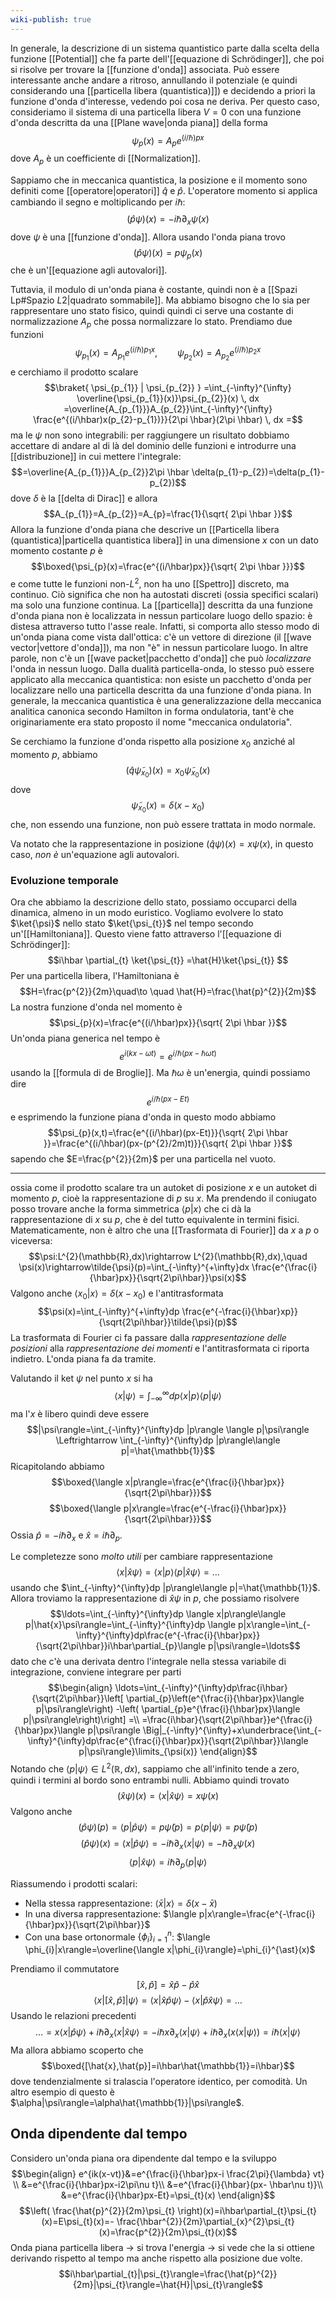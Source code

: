 ```yaml
---
wiki-publish: true
---
```

In generale, la descrizione di un sistema quantistico parte dalla scelta della funzione [[Potential]] che fa parte dell'[[equazione di Schrödinger]], che poi si risolve per trovare la [[funzione d'onda]] associata. Può essere interessante anche andare a ritroso, annullando il potenziale (e quindi considerando una [[particella libera (quantistica)]]) e decidendo a priori la funzione d'onda d'interesse, vedendo poi cosa ne deriva. Per questo caso, consideriamo il sistema di una particella libera $V=0$ con una funzione d'onda descritta da una [[Plane wave|onda piana]] della forma
$$\psi_{p}(x)=A_{p}e^{(i/\hbar)px}$$
dove $A_{p}$ è un coefficiente di [[Normalization]].

Sappiamo che in meccanica quantistica, la posizione e il momento sono definiti come [[operatore|operatori]] $\hat{q}$ e $\hat{p}$. L'operatore momento si applica cambiando il segno e moltiplicando per $i\hbar$:
$$(\hat{p}\psi)(x)=-i\hbar \partial_{x}  \psi(x)\tag{1}$$
dove $\psi$ è una [[funzione d'onda]]. Allora usando l'onda piana trovo
$$(\hat{p}\psi)(x)=p\psi_{p}(x)$$
che è un'[[equazione agli autovalori]].

Tuttavia, il modulo di un'onda piana è costante, quindi non è a [[Spazi Lp#Spazio $L {2}$|quadrato sommabile]]. Ma abbiamo bisogno che lo sia per rappresentare uno stato fisico, quindi quindi ci serve una costante di normalizzazione $A_{p}$ che possa normalizzare lo stato. Prendiamo due funzioni
$$\psi_{p_{1}}(x)=A_{p_{1}}e^{(i/\hbar)p_{1}x},\qquad\psi_{p_{2}}(x)=A_{p_{2}}e^{(i/\hbar)p_{2}x}$$
e cerchiamo il prodotto scalare
$$\braket{ \psi_{p_{1}} | \psi_{p_{2}} } =\int_{-\infty}^{\infty} \overline{\psi_{p_{1}}(x)}\psi_{p_{2}}(x) \, dx =\overline{A_{p_{1}}}A_{p_{2}}\int_{-\infty}^{\infty} \frac{e^{(i/\hbar)x(p_{2}-p_{1})}}{2\pi \hbar}(2\pi \hbar) \, dx =$$
ma le $\psi$ non sono integrabili: per raggiungere un risultato dobbiamo accettare di andare al di là del dominio delle funzioni e introdurre una [[distribuzione]] in cui mettere l'integrale:
$$=\overline{A_{p_{1}}}A_{p_{2}}2\pi \hbar \delta(p_{1}-p_{2})=\delta(p_{1}-p_{2})$$
dove $\delta$ è la [[delta di Dirac]] e allora
$$A_{p_{1}}=A_{p_{2}}=A_{p}=\frac{1}{\sqrt{ 2\pi \hbar }}$$
Allora la funzione d'onda piana che descrive un [[Particella libera (quantistica)|particella quantistica libera]] in una dimensione $x$ con un dato momento costante $p$ è
$$\boxed{\psi_{p}(x)=\frac{e^{(i/\hbar)px}}{\sqrt{ 2\pi \hbar }}}$$
e come tutte le funzioni non-$L^{2}$, non ha uno [[Spettro]] discreto, ma continuo. Ciò significa che non ha autostati discreti (ossia specifici scalari) ma solo una funzione continua. La [[particella]] descritta da una funzione d'onda piana non è localizzata in nessun particolare luogo dello spazio: è distesa attraverso tutto l'asse reale. Infatti, si comporta allo stesso modo di un'onda piana come vista dall'ottica: c'è un vettore di direzione (il [[wave vector|vettore d'onda]]), ma non "è" in nessun particolare luogo. In altre parole, non c'è un [[wave packet|pacchetto d'onda]] che può *localizzare* l'onda in nessun luogo. Dalla dualità particella-onda, lo stesso può essere applicato alla meccanica quantistica: non esiste un pacchetto d'onda per localizzare nello una particella descritta da una funzione d'onda piana. In generale, la meccanica quantistica è una generalizzazione della meccanica analitica canonica secondo Hamilton in forma ondulatoria, tant'è che originariamente era stato proposto il nome "meccanica ondulatoria".

Se cerchiamo la funzione d'onda rispetto alla posizione $x_{0}$ anziché al momento $p$, abbiamo
$$(\hat{q}\tilde{\psi}_{x_{0}})(x)=x_{0}\tilde{\psi}_{x_{0}}(x)$$
dove
$$\tilde{\psi}_{x_{0}}(x)=\delta(x-x_{0})$$
che, non essendo una funzione, non può essere trattata in modo normale.

Va notato che la rappresentazione in posizione $(\hat{q}\psi)(x)=x\psi(x)$, in questo caso, *non è* un'equazione agli autovalori.

### Evoluzione temporale
Ora che abbiamo la descrizione dello stato, possiamo occuparci della dinamica, almeno in un modo euristico. Vogliamo evolvere lo stato $\ket{\psi}$ nello stato $\ket{\psi_{t}}$ nel tempo secondo un'[[Hamiltoniana]]. Questo viene fatto attraverso l'[[equazione di Schrödinger]]:
$$i\hbar \partial_{t} \ket{\psi_{t}} =\hat{H}\ket{\psi_{t}} $$
Per una particella libera, l'Hamiltoniana è
$$H=\frac{p^{2}}{2m}\quad\to \quad \hat{H}=\frac{\hat{p}^{2}}{2m}$$
La nostra funzione d'onda nel momento è
$$\psi_{p}(x)=\frac{e^{(i/\hbar)px}}{\sqrt{ 2\pi \hbar }}$$
Un'onda piana generica nel tempo è
$$e^{i(kx-\omega t)}=e^{i/\hbar(px-\hbar \omega t)}$$
usando la [[formula di de Broglie]]. Ma $\hbar \omega$ è un'energia, quindi possiamo dire
$$e^{i/\hbar(px-Et)}$$
e esprimendo la funzione piana d'onda in questo modo abbiamo
$$\psi_{p}(x,t)=\frac{e^{(i/\hbar)(px-Et)}}{\sqrt{ 2\pi \hbar }}=\frac{e^{(i/\hbar)(px-(p^{2}/2m)t)}}{\sqrt{ 2\pi \hbar }}$$
sapendo che $E=\frac{p^{2}}{2m}$ per una particella nel vuoto.

---

ossia come il prodotto scalare tra un autoket di posizione $x$ e un autoket di momento $p$, cioè la rappresentazione di $p$ su $x$. Ma prendendo il coniugato posso trovare anche la forma simmetrica $\langle p|x\rangle$ che ci dà la rappresentazione di $x$ su $p$, che è del tutto equivalente in termini fisici. Matematicamente, non è altro che una [[Trasformata di Fourier]] da $x$ a $p$ o viceversa:
$$\psi:L^{2}(\mathbb{R},dx)\rightarrow L^{2}(\mathbb{R},dx),\quad \psi(x)\rightarrow\tilde{\psi}(p)=\int_{-\infty}^{+\infty}dx \frac{e^{\frac{i}{\hbar}px}}{\sqrt{2\pi\hbar}}\psi(x)$$
Valgono anche $\langle x_{0}|x\rangle=\delta(x-x_{0})$ e l'antitrasformata
$$\psi(x)=\int_{-\infty}^{+\infty}dp \frac{e^{-\frac{i}{\hbar}xp}}{\sqrt{2\pi\hbar}}\tilde{\psi}(p)$$
La trasformata di Fourier ci fa passare dalla *rappresentazione delle posizioni* alla *rappresentazione dei momenti* e l'antitrasformata ci riporta indietro. L'onda piana fa da tramite.

Valutando il ket $\psi$ nel punto $x$ si ha
$$\langle x|\psi\rangle=\int_{-\infty}^{\infty}dp \langle x|p\rangle \langle p|\psi\rangle$$
ma l'$x$ è libero quindi deve essere
$$|\psi\rangle=\int_{-\infty}^{\infty}dp |p\rangle \langle p|\psi\rangle \Leftrightarrow \int_{-\infty}^{\infty}dp |p\rangle\langle p|=\hat{\mathbb{1}}$$
Ricapitolando abbiamo
$$\boxed{\langle x|p\rangle=\frac{e^{\frac{i}{\hbar}px}}{\sqrt{2\pi\hbar}}}$$
$$\boxed{\langle p|x\rangle=\frac{e^{-\frac{i}{\hbar}px}}{\sqrt{2\pi\hbar}}}$$
Ossia $\hat{p}=-i\hbar \partial_{x}$ e $\hat{x}=i\hbar\partial_{p}$.

Le completezze sono *molto utili* per cambiare rappresentazione
$$\langle x|\hat{x}\psi\rangle=\langle x|p\rangle \langle p|\hat{x}\psi\rangle=\ldots$$
usando che $\int_{-\infty}^{\infty}dp |p\rangle\langle p|=\hat{\mathbb{1}}$. Allora troviamo la rappresentazione di $\hat{x}\psi$ in $p$, che possiamo risolvere
$$\ldots=\int_{-\infty}^{\infty}dp \langle x|p\rangle\langle p|\hat{x}\psi\rangle=\int_{-\infty}^{\infty}dp \langle p|x\rangle=\int_{-\infty}^{\infty}dp\frac{e^{-\frac{i}{\hbar}px}}{\sqrt{2\pi\hbar}}i\hbar\partial_{p}\langle p|\psi\rangle=\ldots$$
dato che c'è una derivata dentro l'integrale nella stessa variabile di integrazione, conviene integrare per parti
$$\begin{align}
\ldots=\int_{-\infty}^{\infty}dp\frac{i\hbar}{\sqrt{2\pi\hbar}}\left[ \partial_{p}\left(e^{\frac{i}{\hbar}px}\langle p|\psi\rangle\right) -\left( \partial_{p}e^{\frac{i}{\hbar}px}\langle p|\psi\rangle\right)\right] =\\
=\frac{i\hbar}{\sqrt{2\pi\hbar}}e^{\frac{i}{\hbar}px}\langle p|\psi\rangle \Big|_{-\infty}^{\infty}+x\underbrace{\int_{-\infty}^{\infty}dp\frac{e^{\frac{i}{\hbar}px}}{\sqrt{2\pi\hbar}}\langle p|\psi\rangle}\limits_{\psi(x)}
\end{align}$$
Notando che $\langle p|\psi\rangle\in L^{2}(\mathbb{R},dx)$, sappiamo che all'infinito tende a zero, quindi i termini al bordo sono entrambi nulli. Abbiamo quindi trovato
$$(\hat{x}\psi)(x)=\langle x|\hat{x}\psi\rangle=x\psi(x)$$
Valgono anche
$$(\hat{p}\psi)(p)=\langle p|\hat{p}\psi\rangle=p\tilde{\psi}(p)=p\langle p|\psi\rangle=p\tilde{\psi}(p)$$
$$(\hat{p}\psi)(x)=\langle x|\hat{p}\psi\rangle=-i\hbar\partial_{x}\langle x|\psi\rangle=-\hbar\partial_{x}\psi(x)$$
$$\langle p|\hat{x}\psi\rangle=i\hbar\partial_{p}\langle p|\psi\rangle$$

Riassumendo i prodotti scalari:
- Nella stessa rappresentazione: $\langle \bar{x}|x\rangle=\delta(x-\bar{x})$
- In una diversa rappresentazione: $\langle p|x\rangle=\frac{e^{-\frac{i}{\hbar}px}}{\sqrt{2\pi\hbar}}$
- Con una base ortonormale $\{\phi_{i}\}_{i=1}^{n}$: $\langle \phi_{i}|x\rangle=\overline{\langle x|\phi_{i}\rangle}=\phi_{i}^{\ast}(x)$

Prendiamo il commutatore
$$[\hat{x},\hat{p}]=\hat{x}\hat{p}-\hat{p}\hat{x}$$
$$\langle x|[\hat{x},\hat{p}]|\psi\rangle=\langle x|\hat{x}\hat{p}\psi\rangle-\langle x|\hat{p}\hat{x}\psi\rangle=\ldots$$
Usando le relazioni precedenti
$$\ldots=x \langle x|\hat{p}\psi\rangle+i\hbar\partial_{x}\langle x|\hat{x}\psi\rangle=-i\hbar x\partial_{x}\langle x|\psi\rangle+i\hbar\partial_{x}(x \langle x|\psi\rangle)=i\hbar \langle x|\psi\rangle$$
Ma allora abbiamo scoperto che
$$\boxed{[\hat{x},\hat{p}]=i\hbar\hat{\mathbb{1}}=i\hbar}$$
dove tendenzialmente si tralascia l'operatore identico, per comodità. Un altro esempio di questo è $\alpha|\psi\rangle=\alpha\hat{\mathbb{1}}|\psi\rangle$.

## Onda dipendente dal tempo
Considero un'onda piana ora dipendente dal tempo e la sviluppo
$$\begin{align}
e^{ik(x-vt)}&=e^{\frac{i}{\hbar}px-i \frac{2\pi}{\lambda} vt} \\
&=e^{\frac{i}{\hbar}px-i2\pi\nu t}\\
&=e^{\frac{i}{\hbar}(px- \hbar\nu t)}\\
&=e^{\frac{i}{\hbar}px-Et}=\psi_{t}(x)
\end{align}$$
$$\left( \frac{\hat{p}^{2}}{2m}\psi_{t} \right)(x)=i\hbar\partial_{t}\psi_{t}(x)=E\psi_{t}(x)=- \frac{\hbar^{2}}{2m}\partial_{x}^{2}\psi_{t}(x)=\frac{p^{2}}{2m}\psi_{t}(x)$$
Onda piana particella libera -> si trova l'energia -> si vede che la si ottiene derivando rispetto al tempo ma anche rispetto alla posizione due volte.
$$i\hbar\partial_{t}|\psi_{t}\rangle=\frac{\hat{p}^{2}}{2m}|\psi_{t}\rangle=\hat{H}|\psi_{t}\rangle$$


